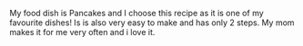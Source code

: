 My food dish is Pancakes and I choose this recipe as it is one of my favourite dishes! Is is also very easy to make and has only 2 steps. My mom makes it for me very often and i love it.